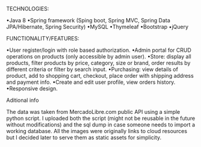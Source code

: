 TECHNOLOGIES:

•Java 8
•Spring framework (Sping boot, Spring MVC, Spring Data JPA/Hibernate, Spring Security)
•MySQL
•Thymeleaf
•Bootstrap
•jQuery

FUNCTIONALITY/FEATURES:

•User register/login with role based authorization.
•Admin portal for CRUD operations on products (only accessible by admin user).
•Store: display all products, filter products by price, category, size or brand, order results by different criteria or filter by search input.
•Purchasing: view details of product, add to shopping cart, checkout, place order with shipping address and payment info.
•Create and edit user profile, view orders history.
•Responsive design.

Aditional info

The data was taken from MercadoLibre.com public API using a simple python script. I uploaded both the script (might not be reusable in the future without modifications) and the sql dump in case someone needs to import a working database. All the images were originally links to cloud resources but I decided later to serve them as static assets for simplicity.
